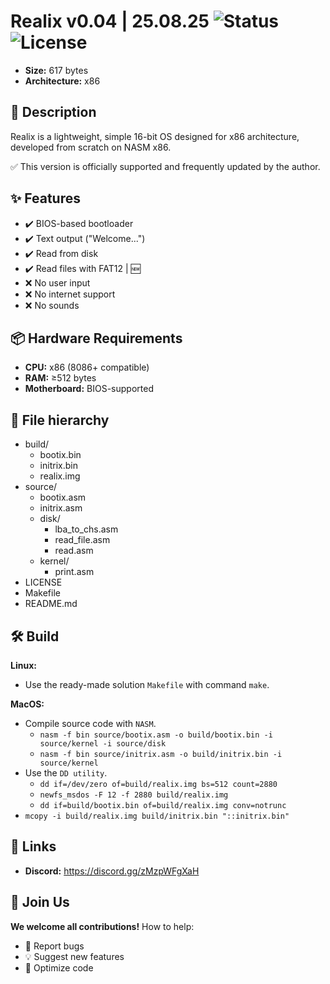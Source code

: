 # Realix v0.04 | 25.08.25 ![Status](https://img.shields.io/badge/status-latest-brightgreen) ![License](https://img.shields.io/github/license/NightFox-YT/Realix)
- **Size:** 617 bytes
- **Architecture:** x86

## 📌 Description
Realix is a lightweight, simple 16-bit OS designed for x86 architecture, developed from scratch on NASM x86.<br/>

✅ This version is officially supported and frequently updated by the author.

## ✨ Features
- ✔️ BIOS-based bootloader
- ✔️ Text output ("Welcome...")
- ✔️ Read from disk
- ✔️ Read files with FAT12 | 🆕
- ❌ No user input
- ❌ No internet support
- ❌ No sounds

## 📦 Hardware Requirements
- **CPU:** x86 (8086+ compatible)
- **RAM:** ≥512 bytes
- **Motherboard:** BIOS-supported

## 📂 File hierarchy
- build/
  - bootix.bin
  - initrix.bin
  - realix.img
- source/
  - bootix.asm
  - initrix.asm
  - disk/
    - lba_to_chs.asm
    - read_file.asm
    - read.asm
  - kernel/
    - print.asm
- LICENSE
- Makefile
- README.md

## 🛠 Build
**Linux:**
  - Use the ready-made solution `Makefile` with command `make`. <br/>

**MacOS:**
  - Compile source code with `NASM`.
    - `nasm -f bin source/bootix.asm -o build/bootix.bin -i source/kernel -i source/disk`
    - `nasm -f bin source/initrix.asm -o build/initrix.bin -i source/kernel`
  - Use the `DD utility`.
    - `dd if=/dev/zero of=build/realix.img bs=512 count=2880`
	- `newfs_msdos -F 12 -f 2880 build/realix.img`
	- `dd if=build/bootix.bin of=build/realix.img conv=notrunc`
  - `mcopy -i build/realix.img build/initrix.bin "::initrix.bin"`

## 🔗 Links
- **Discord:** https://discord.gg/zMzpWFgXaH

## 🙌 Join Us
**We welcome all contributions!** How to help:
- 🐞 Report bugs
- 💡 Suggest new features
- 🔧 Optimize code